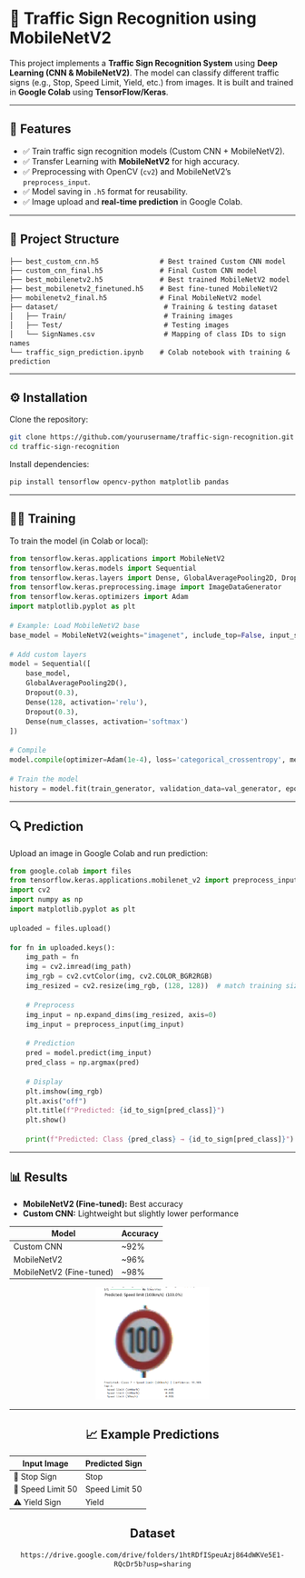 # 🚦 Traffic Sign Recognition using MobileNetV2  

This project implements a **Traffic Sign Recognition System** using **Deep Learning (CNN & MobileNetV2)**. The model can classify different traffic signs (e.g., Stop, Speed Limit, Yield, etc.) from images. It is built and trained in **Google Colab** using **TensorFlow/Keras**.  

---

## 📌 Features  
- ✅ Train traffic sign recognition models (Custom CNN + MobileNetV2).  
- ✅ Transfer Learning with **MobileNetV2** for high accuracy.  
- ✅ Preprocessing with OpenCV (`cv2`) and MobileNetV2’s `preprocess_input`.  
- ✅ Model saving in `.h5` format for reusability.  
- ✅ Image upload and **real-time prediction** in Google Colab.  

---

## 📂 Project Structure  

```
├── best_custom_cnn.h5               # Best trained Custom CNN model
├── custom_cnn_final.h5              # Final Custom CNN model
├── best_mobilenetv2.h5              # Best trained MobileNetV2 model
├── best_mobilenetv2_finetuned.h5    # Best fine-tuned MobileNetV2
├── mobilenetv2_final.h5             # Final MobileNetV2 model
├── dataset/                          # Training & testing dataset
│   ├── Train/                        # Training images
│   ├── Test/                         # Testing images
│   └── SignNames.csv                 # Mapping of class IDs to sign names
└── traffic_sign_prediction.ipynb    # Colab notebook with training & prediction
```

---

## ⚙️ Installation  

Clone the repository:  
```bash
git clone https://github.com/yourusername/traffic-sign-recognition.git
cd traffic-sign-recognition
```

Install dependencies:  
```bash
pip install tensorflow opencv-python matplotlib pandas
```

---

## 🧑‍💻 Training

To train the model (in Colab or local):  

```python
from tensorflow.keras.applications import MobileNetV2
from tensorflow.keras.models import Sequential
from tensorflow.keras.layers import Dense, GlobalAveragePooling2D, Dropout
from tensorflow.keras.preprocessing.image import ImageDataGenerator
from tensorflow.keras.optimizers import Adam
import matplotlib.pyplot as plt

# Example: Load MobileNetV2 base
base_model = MobileNetV2(weights="imagenet", include_top=False, input_shape=(128,128,3))

# Add custom layers
model = Sequential([
    base_model,
    GlobalAveragePooling2D(),
    Dropout(0.3),
    Dense(128, activation='relu'),
    Dropout(0.3),
    Dense(num_classes, activation='softmax')
])

# Compile
model.compile(optimizer=Adam(1e-4), loss='categorical_crossentropy', metrics=['accuracy'])

# Train the model
history = model.fit(train_generator, validation_data=val_generator, epochs=20)
```

---

## 🔍 Prediction

Upload an image in Google Colab and run prediction:  

```python
from google.colab import files
from tensorflow.keras.applications.mobilenet_v2 import preprocess_input
import cv2
import numpy as np
import matplotlib.pyplot as plt

uploaded = files.upload()

for fn in uploaded.keys():
    img_path = fn
    img = cv2.imread(img_path)
    img_rgb = cv2.cvtColor(img, cv2.COLOR_BGR2RGB)
    img_resized = cv2.resize(img_rgb, (128, 128))  # match training size

    # Preprocess
    img_input = np.expand_dims(img_resized, axis=0)
    img_input = preprocess_input(img_input)

    # Prediction
    pred = model.predict(img_input)
    pred_class = np.argmax(pred)

    # Display
    plt.imshow(img_rgb)
    plt.axis("off")
    plt.title(f"Predicted: {id_to_sign[pred_class]}")
    plt.show()

    print(f"Predicted: Class {pred_class} → {id_to_sign[pred_class]}")
```

---

## 📊 Results

- **MobileNetV2 (Fine-tuned):** Best accuracy  
- **Custom CNN:** Lightweight but slightly lower performance  

| Model                  | Accuracy  |
|------------------------|-----------|
| Custom CNN             | ~92%      |
| MobileNetV2            | ~96%      |
| MobileNetV2 (Fine-tuned)| ~98%     |


<div align="center">
  <img src="images/logo.png" alt="Result" width="200">

---

## 📈 Example Predictions

| Input Image          | Predicted Sign      |
|---------------------|------------------|
| 🛑 Stop Sign         | Stop             |
| 🚫 Speed Limit 50    | Speed Limit 50   |
| ⚠️ Yield Sign        | Yield            |

## Dataset
    https://drive.google.com/drive/folders/1htRDfISpeuAzj864dWKVe5E1-RQcDr5b?usp=sharing

